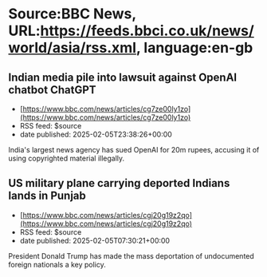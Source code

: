 # Source:BBC News, URL:https://feeds.bbci.co.uk/news/world/asia/rss.xml, language:en-gb

## Indian media pile into lawsuit against OpenAI chatbot ChatGPT
 - [https://www.bbc.com/news/articles/cg7ze00ly1zo](https://www.bbc.com/news/articles/cg7ze00ly1zo)
 - RSS feed: $source
 - date published: 2025-02-05T23:38:26+00:00

India's largest news agency has sued OpenAI for 20m rupees, accusing it of using copyrighted material illegally.

## US military plane carrying deported Indians lands in Punjab
 - [https://www.bbc.com/news/articles/cgj20g19z2qo](https://www.bbc.com/news/articles/cgj20g19z2qo)
 - RSS feed: $source
 - date published: 2025-02-05T07:30:21+00:00

President Donald Trump has made the mass deportation of undocumented foreign nationals a key policy.


